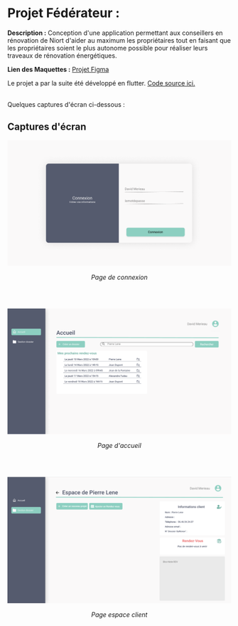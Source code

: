 # Projet Fédérateur :

<b>Description :</b> Conception d'une application permettant aux conseillers en rénovation de Niort d'aider au maximum les propriétaires tout en faisant que les propriétaires soient le plus autonome possible pour réaliser leurs traveaux de rénovation énergétiques.

<b>Lien des Maquettes :</b> [Projet Figma](https://www.figma.com/file/ctK1oMrKnSEndMt9AWRm2o/ProjetFederateur?node-id=0%3A1)

Le projet a par la suite été développé en flutter. [Code source ici.]()

</br>
Quelques captures d'écran ci-dessous :


## Captures d'écran

![connexion](images/projetFed/PF-connexion.png)
<p align=center> <i>Page de connexion</i> </p>
</br></br>

![accueil](images/projetFed/PF-Accuei.png)
<p align=center><i>Page d'accueil</i></p>
</br></br>

![espaceClient](images/projetFed/PF-EspaceClient.png)
<p align=center><i>Page espace client</i></p>

